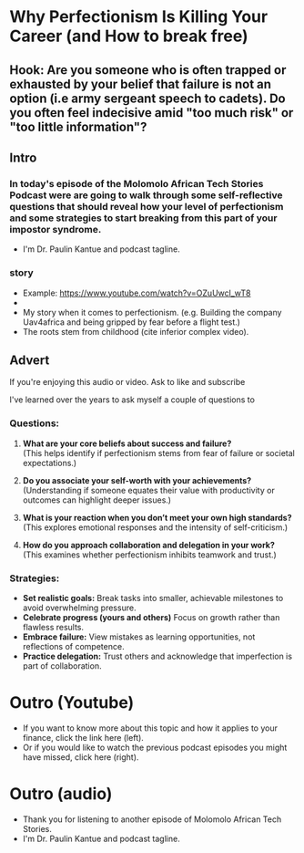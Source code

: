 # Why Perfectionism Is Killing Your Career (and How to break free)
## Hook: Are you someone who is often trapped or exhausted by your belief that failure is not an option (i.e army sergeant speech to cadets). Do you often feel indecisive amid "too much risk" or "too little information"?

## Intro
### In today's episode of the Molomolo African Tech Stories Podcast were are going to walk through some self-reflective questions that should reveal how your level of perfectionism and some strategies to start breaking from this part of your impostor syndrome.

- I'm Dr. Paulin Kantue and podcast tagline.

### story
- Example: https://www.youtube.com/watch?v=OZuUwcl_wT8
- 
- My story when it comes to perfectionism. (e.g. Building the company Uav4africa and being gripped by fear before a flight test.)
- The roots stem from childhood (cite inferior complex video).

## Advert
If you're enjoying this audio or video. Ask to like and subscribe 

I've learned over the years to ask myself a couple of questions to 

### Questions:
1. **What are your core beliefs about success and failure?**  
   (This helps identify if perfectionism stems from fear of failure or societal expectations.)
   
2. **Do you associate your self-worth with your achievements?**
   (Understanding if someone equates their value with productivity or outcomes can highlight deeper issues.)
   
3. **What is your reaction when you don’t meet your own high standards?**  
   (This explores emotional responses and the intensity of self-criticism.)

4. **How do you approach collaboration and delegation in your work?**  
   (This examines whether perfectionism inhibits teamwork and trust.)

### Strategies:
- **Set realistic goals:** Break tasks into smaller, achievable milestones to avoid overwhelming pressure.
- **Celebrate progress (yours and others)** Focus on growth rather than flawless results.
- **Embrace failure:** View mistakes as learning opportunities, not reflections of competence.
- **Practice delegation:** Trust others and acknowledge that imperfection is part of collaboration. 

# Outro (Youtube)
- If you want to know more about this topic and how it applies to your finance, click the link here (left). 
- Or if you would like to watch the previous podcast episodes you might have missed, click here (right). 

# Outro (audio)
- Thank you for listening to another episode of Molomolo African Tech Stories. 
- I'm Dr. Paulin Kantue and podcast tagline.
